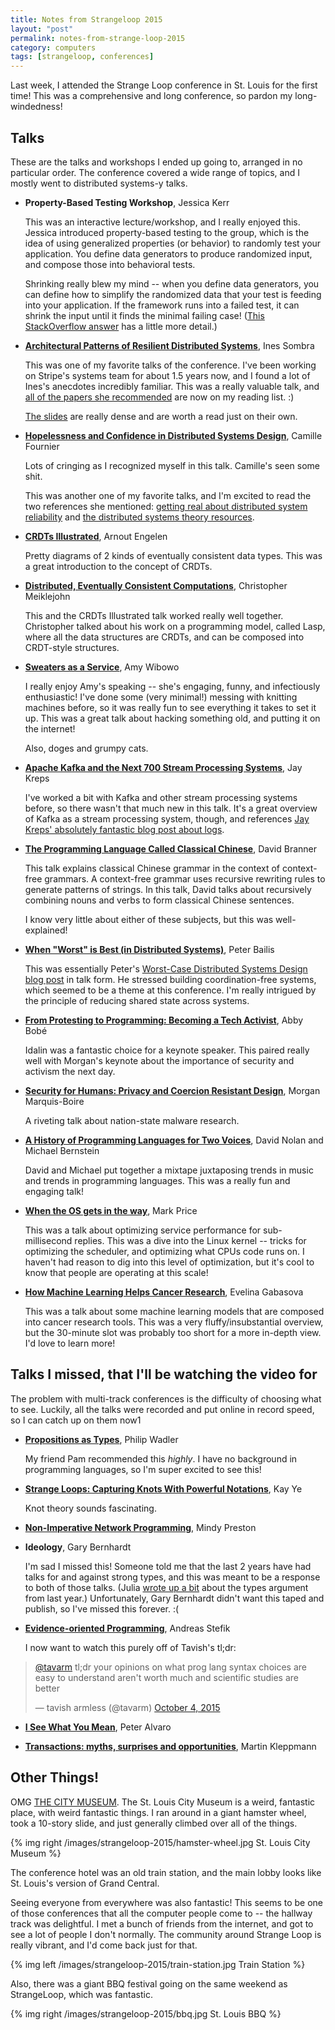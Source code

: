 ```yaml
---
title: Notes from Strangeloop 2015
layout: "post"
permalink: notes-from-strange-loop-2015
category: computers
tags: [strangeloop, conferences]
---
```


Last week, I attended the Strange Loop conference in St. Louis for the first time! This was a comprehensive and long conference, so pardon my long-windedness!

## Talks

These are the talks and workshops I ended up going to, arranged in no particular order. The conference covered a wide range of topics, and I mostly went to distributed systems-y talks.

- **Property-Based Testing Workshop**, Jessica Kerr

	This was an interactive lecture/workshop, and I really enjoyed this. Jessica introduced property-based testing to the group, which is the idea of using generalized properties (or behavior) to randomly test your application. You define data generators to produce randomized input, and compose those into behavioral tests.

	Shrinking really blew my mind -- when you define data generators, you can define how to simplify the randomized data that your test is feeding into your application. If the framework runs into a failed test, it can shrink the input until it finds the minimal failing case! ([This StackOverflow answer](http://stackoverflow.com/questions/16968549/what-is-a-shrink-with-regard-to-haskells-quickcheck) has a little more detail.)

- **[Architectural Patterns of Resilient Distributed Systems](https://www.youtube.com/watch?v=ohvPnJYUW1E)**, Ines Sombra

	This was one of my favorite talks of the conference. I've been working on Stripe's systems team for about 1.5 years now, and I found a lot of Ines's anecdotes incredibly familiar. This was a really valuable talk, and [all of the papers she recommended](https://github.com/Randommood/Strangeloop2015) are now on my reading list. :)

	[The slides](https://speakerdeck.com/randommood/architectural-patterns-of-resilient-distributed-systems) are really dense and are worth a read just on their own.

- **[Hopelessness and Confidence in Distributed Systems Design](https://www.youtube.com/watch?v=TlU1opuCXB0)**, Camille Fournier

	Lots of cringing as I recognized myself in this talk. Camille's seen some shit.

	This was another one of my favorite talks, and I'm excited to read the two references she mentioned: [getting real about distributed system reliability](http://blog.empathybox.com/post/19574936361/getting-real-about-distributed-system-reliability) and [the distributed systems theory resources](http://the-paper-trail.org/blog/distributed-systems-theory-for-the-distributed-systems-engineer/).

- **[CRDTs Illustrated](https://www.youtube.com/watch?v=9xFfOhasiOE)**, Arnout Engelen

	Pretty diagrams of 2 kinds of eventually consistent data types. This was a great introduction to the concept of CRDTs.

- **[Distributed, Eventually Consistent Computations](https://www.youtube.com/watch?v=lsKaNDj4TrE)**, Christopher Meiklejohn

	This and the CRDTs Illustrated talk worked really well together. Christopher talked about his work on a programming model, called Lasp, where all the data structures are CRDTs, and can be composed into CRDT-style structures.


- **[Sweaters as a Service](https://www.youtube.com/watch?v=8xoowbbzxTA)**, Amy Wibowo

	I really enjoy Amy's speaking -- she's engaging, funny, and infectiously enthusiastic! I've done some (very minimal!) messing with knitting machines before, so it was really fun to see everything it takes to set it up. This was a great talk about hacking something old, and putting it on the internet!

	Also, doges and grumpy cats.

- **[Apache Kafka and the Next 700 Stream Processing Systems](https://www.youtube.com/watch?v=9RMOc0SwRro)**, Jay Kreps

	I've worked a bit with Kafka and other stream processing systems before, so there wasn't that much new in this talk. It's a great overview of Kafka as a stream processing system, though, and references [Jay Kreps' absolutely fantastic blog post about logs](https://engineering.linkedin.com/distributed-systems/log-what-every-software-engineer-should-know-about-real-time-datas-unifying).

- **[The Programming Language Called Classical Chinese](https://www.youtube.com/watch?v=vBhg2p8aAQ0)**, David Branner

	This talk explains classical Chinese grammar in the context of context-free grammars. A context-free grammar uses recursive rewriting rules to generate patterns of strings. In this talk, David talks about recursively combining nouns and verbs to form classical Chinese sentences.

	I know very little about either of these subjects, but this was well-explained!

- **[When "Worst" is Best (in Distributed Systems)](https://www.youtube.com/watch?v=ZGIAypUUwoQ)**, Peter Bailis

	This was essentially Peter's [Worst-Case Distributed Systems Design blog post](http://www.bailis.org/blog/worst-case-distributed-systems-design/) in talk form. He stressed building coordination-free systems, which seemed to be a theme at this conference. I'm really intrigued by the principle of reducing shared state across systems.

- **[From Protesting to Programming: Becoming a Tech Activist](https://www.youtube.com/watch?v=gy82S8tjJX8)**, Abby Bobé

	Idalin was a fantastic choice for a keynote speaker. This paired really well with Morgan's keynote about the importance of security and activism the next day.

- **[Security for Humans: Privacy and Coercion Resistant Design](https://www.youtube.com/watch?v=k4ypqzOShZs)**, Morgan Marquis-Boire

	A riveting talk about nation-state malware research.

- **[A History of Programming Languages for Two Voices](https://www.youtube.com/watch?v=J3C79CDqeW4&list=PLcGKfGEEONaCIl5eU53uPBnRJ9rbIH32R&index=31)**, David Nolan and Michael Bernstein

	David and Michael put together a mixtape juxtaposing trends in music and trends in programming languages. This was a really fun and engaging talk!

- **[When the OS gets in the way](https://www.youtube.com/watch?v=-6nrhSdu--s)**, Mark Price

	This was a talk about optimizing service performance for sub-millisecond replies. This was a dive into the Linux kernel -- tricks for optimizing the scheduler, and optimizing what CPUs code runs on. I haven't had reason to dig into this level of optimization, but it's cool to know that people are operating at this scale!

- **[How Machine Learning Helps Cancer Research](https://www.youtube.com/watch?v=vNiyDbcfJDE)**, Evelina Gabasova

	This was a talk about some machine learning models that are composed into cancer research tools. This was a very fluffy/insubstantial overview, but the 30-minute slot was probably too short for a more in-depth view. I'd love to learn more!


## Talks I missed, that I'll be watching the video for

The problem with multi-track conferences is the difficulty of choosing what to see. Luckily, all the talks were recorded and put online in record speed, so I can catch up on them now1

- **[Propositions as Types](https://www.youtube.com/watch?v=IOiZatlZtGU)**, Philip Wadler

	My friend Pam recommended this _highly_. I have no background in programming languages, so I'm super excited to see this!

- **[Strange Loops: Capturing Knots With Powerful Notations](https://www.youtube.com/watch?v=Wahc9Ocka1g)**, Kay Ye

	Knot theory sounds fascinating.

- **[Non-Imperative Network Programming](https://www.youtube.com/watch?v=GNc1t6Q5Dls)**, Mindy Preston

- **Ideology**, Gary Bernhardt

	I'm sad I missed this! Someone told me that the last 2 years have had talks for and against strong types, and this was meant to be a response to both of those talks. (Julia [wrote up a bit](http://jvns.ca/blog/2014/09/24/strange-loop-2014/#types) about the types argument from last year.) Unfortunately, Gary Bernhardt didn't want this taped and publish, so I've missed this forever. :(

- **[Evidence-oriented Programming](https://www.youtube.com/watch?v=uEFrE6cgVNY)**, Andreas Stefik


	I now want to watch this purely off of Tavish's tl;dr:

<blockquote class="twitter-tweet" lang="en"><p lang="en" dir="ltr"><a href="https://twitter.com/tavarm">@tavarm</a> tl;dr your opinions on what prog lang syntax choices are easy to understand aren&#39;t worth much and scientific studies are better</p>&mdash; tavish armless (@tavarm) <a href="https://twitter.com/tavarm/status/650792069070393344">October 4, 2015</a></blockquote>
<script async src="//platform.twitter.com/widgets.js" charset="utf-8"></script>

- **[I See What You Mean](https://www.youtube.com/watch?v=R2Aa4PivG0g)**, Peter Alvaro

- **[Transactions: myths, surprises and opportunities](https://www.youtube.com/watch?v=5ZjhNTM8XU8)**, Martin Kleppmann

## Other Things!

OMG [THE CITY MUSEUM](http://www.citymuseum.org/). The St. Louis City Museum is a weird, fantastic place, with weird fantastic things. I ran around in a giant hamster wheel, took a 10-story slide, and just generally climbed over all of the things.

{% img right /images/strangeloop-2015/hamster-wheel.jpg  St. Louis City Museum %}

The conference hotel was an old train station, and the main lobby looks like St. Louis's version of Grand Central.

Seeing everyone from everywhere was also fantastic! This seems to be one of those conferences that all the computer people come to -- the hallway track was delightful. I met a bunch of friends from the internet, and got to see a lot of people I don't normally. The community around Strange Loop is really vibrant, and I'd come back just for that.

{% img left /images/strangeloop-2015/train-station.jpg Train Station %}

Also, there was a giant BBQ festival going on the same weekend as StrangeLoop, which was fantastic.

{% img right /images/strangeloop-2015/bbq.jpg St. Louis BBQ %}
